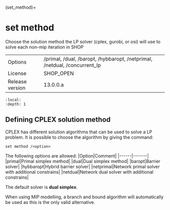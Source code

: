 (set_method)=
# set method
Choose the solution method the LP solver (cplex, gurobi, or osi) will use to solve each non-mip iteration in SHOP

|   |   |
|---|---|
|Options|/primal, /dual, /baropt, /hybbaropt, /netprimal, /netdual, /concurrent_lp|
|License|SHOP_OPEN|
|Release version|13.0.0.a|

```{contents}
:local:
:depth: 1
```

## Defining CPLEX solution method
CPLEX has different solution algorithms that can be used to solve a LP problem. It is possible to choose the algorithm by giving the command:
```
set method /<option>
```

The following options are allowed:
|Option|Comment|
|------|-------|
|primal|Primal simplex method|
|dual|Dual simplex method|
|baropt|Barrier solver|
|hybbaropt|Hybrid barrier solver|
|netprimal|Network primal solver with additional constrains|
|netdual|Network dual solver with additional constrains|

The default solver is **dual simplex**.

When using MIP modelling, a branch and bound algorithm will automatically be used as this is the only valid alternative.



